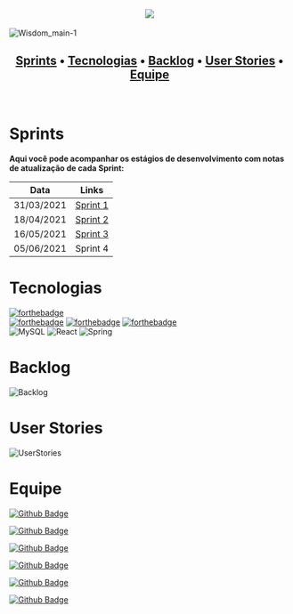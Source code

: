 <h2 align="center">
      <center><img src="https://github.com/guilherme4garcia/test/blob/main/images/31.png?raw=true">
      </center>    
</h2>

![Wisdom_main-1](https://user-images.githubusercontent.com/40868447/118412297-973e4e00-b66f-11eb-8871-8c60706dc4c4.jpg)



 <h2>
 <p align="center">
    <a href="#Sprints">Sprints</a> •
    <a href="#Tecnologias">Tecnologias</a> •
    <a href="#Backlog">Backlog</a> •
    <a href="#User-Stories">User Stories</a> •
    <a href="#Equipe">Equipe</a>
 </p></h2> 
 <br>
 
# Sprints

**Aqui você pode acompanhar os estágios de desenvolvimento com notas de atualização de cada Sprint:**

| Data | Links |
| ------ | ------ |
|    31/03/2021    |[Sprint 1](https://github.com/LeticiaSan/Plataforma-de-Ensino---Time-1/tree/sprint_1) |
|    18/04/2021    |[Sprint 2](https://github.com/LeticiaSan/Plataforma-de-Ensino---Time-1/tree/sprint_2) |
|    16/05/2021    |[Sprint 3](https://github.com/LeticiaSan/Plataforma-de-Ensino---Time-1/tree/sprint_3) |
|    05/06/2021    |Sprint 4|


# Tecnologias
[![forthebadge](https://forthebadge.com/images/badges/made-with-java.svg)](https://forthebadge.com) <br>
[![forthebadge](https://forthebadge.com/images/badges/uses-js.svg)](https://forthebadge.com)
[![forthebadge](https://forthebadge.com/images/badges/uses-html.svg)](https://forthebadge.com) 
[![forthebadge](https://forthebadge.com/images/badges/uses-css.svg)](https://forthebadge.com)<br>
<img alt="MySQL" src="https://img.shields.io/badge/mysql-%2300f.svg?&style=for-the-badge&logo=mysql&logoColor=white"/>
<img alt="React" src="https://img.shields.io/badge/react%20-%2320232a.svg?&style=for-the-badge&logo=react&logoColor=%2361DAFB"/>
<img alt="Spring" src="https://img.shields.io/badge/spring%20-%236DB33F.svg?&style=for-the-badge&logo=spring&logoColor=white"/>


# Backlog
<img alt="Backlog" src="https://media.discordapp.net/attachments/809534694173573136/821877091363979274/backlog1_1.png?width=391&height=498"/>

# User Stories
<img alt="UserStories" src="https://media.discordapp.net/attachments/811312529740922880/827025091828776970/unknown.png?width=709&height=498"/>

# Equipe

[![Github Badge](https://img.shields.io/badge/MASTER-Letícia_Santos-100000?style=for-the-badge&logo=github&logoColor=white)](https://github.com/LeticiaSan)

[![Github Badge](https://img.shields.io/badge/PO-Guilherme_Garcia-100000?style=for-the-badge&logo=github&logoColor=white)](https://github.com/guilherme4garcia)

[![Github Badge](https://img.shields.io/badge/DEV-Gabriel_Teixeira-100000?style=for-the-badge&logo=github&logoColor=white)](https://github.com/Gabrieltg7)

[![Github Badge](https://img.shields.io/badge/DEV-Luis_Verola-100000?style=for-the-badge&logo=github&logoColor=white)](https://github.com/LVerola)

[![Github Badge](https://img.shields.io/badge/DEV-Lucca_Santiago-100000?style=for-the-badge&logo=github&logoColor=white)](https://github.com/LuccaSantiagoDev)

[![Github Badge](https://img.shields.io/badge/DEV-Henrique_Erzinger-100000?style=for-the-badge&logo=github&logoColor=white)](https://github.com/henrique73)



